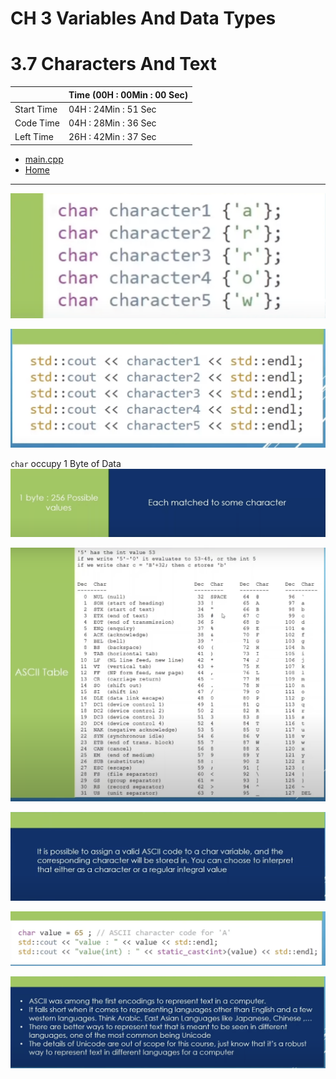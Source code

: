 # CH 3 Variables And Data Types

# 3.7 Characters And Text
||Time (00H : 00Min : 00 Sec)|
|-|-|
 |Start Time           | 04H : 24Min : 51 Sec |  
 |Code  Time           | 04H : 28Min : 36 Sec |  
 |Left  Time           | 26H : 42Min : 37 Sec |  
* [main.cpp](./main.cpp)
* [Home](/README.md)

---

![char](./img/1-char.png)

![char](./img/2.png)

`char` occupy 1 Byte of Data
![char](./img/3-sizeofChar.png)

![char](./img/4-AsciiCode-forChar.png)

![char](./img/5-.png)

![char](./img/6.png)

![char](./img/7.png)

